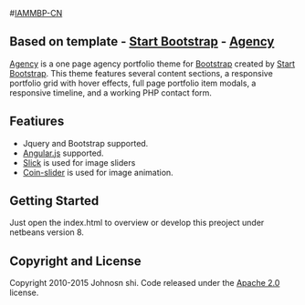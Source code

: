 #[IAMMBP-CN](yigesh.cn:9090/index.html)

## Based on template - [Start Bootstrap](http://startbootstrap.com/) - [Agency](http://startbootstrap.com/template-overviews/agency/)

[Agency](http://startbootstrap.com/template-overviews/agency/) is a one page agency portfolio theme for [Bootstrap](http://getbootstrap.com/) created by [Start Bootstrap](http://startbootstrap.com/). This theme features several content sections, a responsive portfolio grid with hover effects, full page portfolio item modals, a responsive timeline, and a working PHP contact form.

## Featiures
*  Jquery and Bootstrap supported.
*  [Angular.js](https://angularjs.org/) supported.
*  [Slick](http://kenwheeler.github.io/slick/) is used for image sliders 
*  [Coin-slider](http://workshop.rs/projects/coin-slider/) is used for image animation.

## Getting Started
Just open the index.html to overview or develop this preoject under netbeans version 8.


## Copyright and License
Copyright 2010-2015 Johnosn shi. Code released under the [Apache 2.0](https://github.com/IronSummitMedia/startbootstrap-agency/blob/gh-pages/LICENSE) license.
